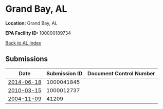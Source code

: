# Grand Bay, AL

**Location:** Grand Bay, AL

**EPA Facility ID:** 100000189734

[Back to AL Index](../../index.md)

## Submissions

| Date | Submission ID | Document Control Number |
|------|--------------|-------------------------|
| [2014-06-18](submissions/1000041845.md) | 1000041845 |  |
| [2010-03-15](submissions/1000012737.md) | 1000012737 |  |
| [2004-11-09](submissions/41209.md) | 41209 |  |
